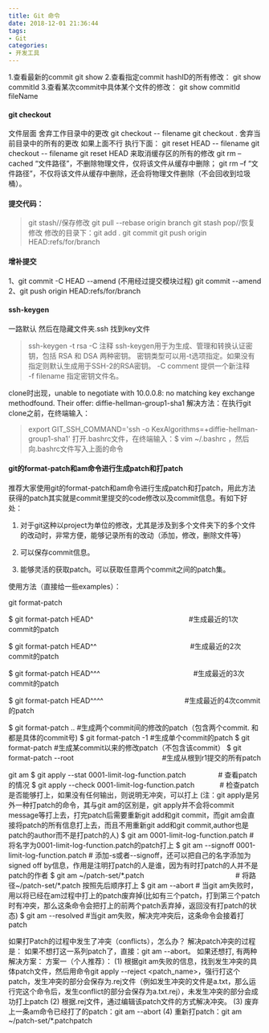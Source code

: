 ```yaml
---
title: Git 命令
date: 2018-12-01 21:36:44
tags:
- Git
categories:
- 开发工具
---
```

1.查看最新的commit
git show
2.查看指定commit hashID的所有修改：
git show commitId
3.查看某次commit中具体某个文件的修改：
git show commitId fileName

#### git checkout	
文件层面	舍弃工作目录中的更改
git checkout -- filename
git checkout .  舍弃当前目录中的所有的更改
如果上面不行 执行下面：
git reset HEAD -- filename
git checkout -- filename
git reset HEAD 来取消缓存区的所有的修改
git rm –cached “文件路径”，不删除物理文件，仅将该文件从缓存中删除；
git rm –f “文件路径”，不仅将该文件从缓存中删除，还会将物理文件删除（不会回收到垃圾桶）。

#### 提交代码：
>git stash//保存修改
>git pull --rebase origin branch
>git stash pop//恢复修改
>修改的目录下：git add .
>git commit 
>git push origin HEAD:refs/for/branch

#### 增补提交
1、git commit -C HEAD --amend  (不用经过提交模块过程)
   git commit --amend
2、git push origin HEAD:refs/for/branch

#### ssh-keygen
一路默认  然后在隐藏文件夹.ssh 找到key文件
>ssh-keygen  -t rsa -C 注释
>ssh-keygen用于为生成、管理和转换认证密钥，包括 RSA 和 DSA 两种密钥。
>密钥类型可以用-t选项指定。如果没有指定则默认生成用于SSH-2的RSA密钥。 
>-C  comment 提供一个新注释  
>-f  filename  指定密钥文件名。

clone时出现，unable to negotiate with 10.0.0.8: no matching key exchange methodfound. Their offer: diffie-hellman-group1-sha1
解决方法：在执行git clone之前，在终端输入：
>export GIT_SSH_COMMAND='ssh -o KexAlgorithms=+diffie-hellman-group1-sha1'
打开.bashrc文件，在终端输入：$ vim ~/.bashrc  ，然后向.bashrc文件写入上面的命令


#### git的format-patch和am命令进行生成patch和打patch
推荐大家使用git的format-patch和am命令进行生成patch和打patch，用此方法获得的patch其实就是commit里提交的code修改以及commit信息。有如下好处：

1. 对于git这种以project为单位的修改，尤其是涉及到多个文件夹下的多个文件的改动时，非常方便，能够记录所有的改动（添加，修改，删除文件等）

2. 可以保存commit信息。

3. 能够灵活的获取patch。可以获取任意两个commit之间的patch集。

 

使用方法（直接给一些examples）：

git format-patch

$ git format-patch HEAD^ 　　　　　　　　　　　　　   #生成最近的1次commit的patch

$ git format-patch HEAD^^　　　　　　　　　　　　　  #生成最近的2次commit的patch

$ git format-patch HEAD^^^ 　　　　　　　　　　　　　#生成最近的3次commit的patch

$ git format-patch HEAD^^^^ 　　　　　　　　　　　      #生成最近的4次commit的patch

$ git format-patch <r1>..<r2>                                              #生成两个commit间的修改的patch（包含两个commit. <r1>和<r2>都是具体的commit号)
$ git format-patch -1 <r1>                                                   #生成单个commit的patch
$ git format-patch <r1>                                                       #生成某commit以来的修改patch（不包含该commit）
$ git format-patch --root <r1>　　　　　　　　　　　　   #生成从根到r1提交的所有patch
 
git am
$ git apply --stat 0001-limit-log-function.patch   　　　　  # 查看patch的情况
$ git apply --check 0001-limit-log-function.patch   　　　  # 检查patch是否能够打上，如果没有任何输出，则说明无冲突，可以打上
(注：git apply是另外一种打patch的命令，其与git am的区别是，git apply并不会将commit message等打上去，打完patch后需要重新git add和git commit，而git am会直接将patch的所有信息打上去，而且不用重新git add和git commit,author也是patch的author而不是打patch的人)
$ git am 0001-limit-log-function.patch                                # 将名字为0001-limit-log-function.patch的patch打上
$ git am --signoff 0001-limit-log-function.patch                  # 添加-s或者--signoff，还可以把自己的名字添加为signed off by信息，作用是注明打patch的人是谁，因为有时打patch的人并不是patch的作者
$ git am ~/patch-set/*.patch　　　　　　　　　　　　　# 将路径~/patch-set/*.patch 按照先后顺序打上
$ git am --abort                                                                   # 当git am失败时，用以将已经在am过程中打上的patch废弃掉(比如有三个patch，打到第三个patch时有冲突，那么这条命令会把打上的前两个patch丢弃掉，返回没有打patch的状态)
$ git am --resolved                                                             #当git am失败，解决完冲突后，这条命令会接着打patch
 
如果打Patch的过程中发生了冲突（conflicts），怎么办？
解决patch冲突的过程是：
如果不想打这一系列patch了，直接：git am --abort。
如果还想打, 有两种解决方案：
方案一（个人推荐）：
(1) 根据git am失败的信息，找到发生冲突的具体patch文件，然后用命令git apply --reject <patch_name>，强行打这个patch，发生冲突的部分会保存为.rej文件（例如发生冲突的文件是a.txt，那么运行完这个命令后，发生conflict的部分会保存为a.txt.rej），未发生冲突的部分会成功打上patch
(2) 根据.rej文件，通过编辑该patch文件的方式解决冲突。
(3) 废弃上一条am命令已经打了的patch：git am --abort
(4) 重新打patch：git am ~/patch-set/*.patchpatch